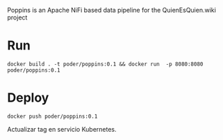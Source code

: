 Poppins is an Apache NiFi based data pipeline for the QuienEsQuien.wiki project

# Run
`docker build . -t poder/poppins:0.1 && docker run  -p 8080:8080 poder/poppins:0.1`

# Deploy
`docker push poder/poppins:0.1`

Actualizar tag en servicio Kubernetes.
